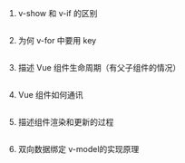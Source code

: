 1. v-show 和 v-if 的区别
```

```

2. 为何 v-for 中要用 key
```

```
3. 描述 Vue 组件生命周期（有父子组件的情况）
```

```
4. Vue 组件如何通讯
```

```
5. 描述组件渲染和更新的过程
```

```
6. 双向数据绑定 v-model的实现原理
```

```
